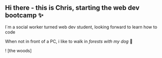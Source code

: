 ## **Hi there - this is Chris, starting the web dev bootcamp** ✨

I´m a social worker turned web dev student, looking forward to learn how to code 

When not in front of a PC, i like to walk in *forests with my dog* 🌱

! [the woods] 
<!--
**chriswebdev25/chriswebdev25** is a ✨ _special_  repository because its `README.md` (this file) appears on your GitHub profile.

Here are some ideas to get you started:

- 🔭 I’m currently working on ...
-  I’m currently learning ...
- 👯 I’m looking to collaborate on ...
- 🤔 I’m looking for help with ...
- 💬 Ask me about ...
- 📫 How to reach me: ...
- 😄 Pronouns: ...
- ⚡ Fun fact: ...
-->
